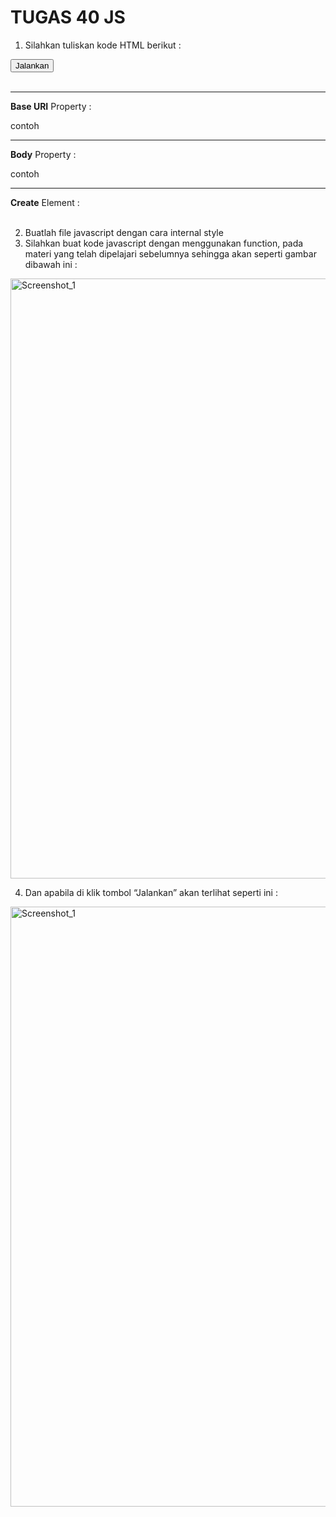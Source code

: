 # TUGAS 40 JS

1. Silahkan tuliskan kode HTML berikut :

<!DOCTYPE html>
<html lang="en" dir="ltr">
 <head>
        <meta charset="utf-8" />
        <title>Belajar Javascript - NIOMIC</title>
 </head>
 <body>
        <button type="button" onclick="" name="button">Jalankan</button>
        <br />
        <br />
        <hr />
        <b>Base URI</b> Property : <br />
        <p id="">contoh</p>
        <hr />
        <b>Body</b> Property : <br />
        <p id="">contoh</p>
        <hr />
        <b>Create</b> Element : <br /><br />
 </body>
</html>

2. Buatlah file javascript dengan cara internal style
3. Silahkan buat kode javascript dengan menggunakan function, pada materi yang telah dipelajari sebelumnya sehingga akan seperti gambar dibawah ini :

<img width="960" alt="Screenshot_1" src="https://lh6.googleusercontent.com/bGQF11NPec0Ew7U9IVA61qa1MOktdMQDp-w3oN8zE8QR9f_TJlXq0K-A4e1IWMC57nn3ecT8AW-lND4Opxt1EijkX4-i3bXyqNbPywbTWkHK_Nn_hqptxHKVAfUux7bPH21EFSgAqZmUp8Q"></img>

4. Dan apabila di klik tombol “Jalankan” akan terlihat seperti ini :

<img width="960" alt="Screenshot_1" src="https://lh6.googleusercontent.com/YxwaYilDM48p8xkAf9TKQCXhnLSPjEQn6GV5IbiopJ1N1Z9NawgzuITiSsNsxGdivBjLqu28VL6tgQUxoPOpzku-Db7QLvsCXst-Fy8ZtxGbMhHzpPaOI_2cu6uXojH_8ID1WSwcIRixP84"></img>
